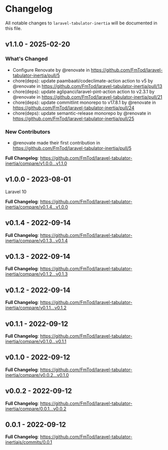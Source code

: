 # Changelog

All notable changes to `laravel-tabulator-inertia` will be documented in this file.

## v1.1.0 - 2025-02-20

### What's Changed

* Configure Renovate by @renovate in https://github.com/FmTod/laravel-tabulator-inertia/pull/5
* chore(deps): update paambaati/codeclimate-action action to v5 by @renovate in https://github.com/FmTod/laravel-tabulator-inertia/pull/13
* chore(deps): update aglipanci/laravel-pint-action action to v2.3.1 by @renovate in https://github.com/FmTod/laravel-tabulator-inertia/pull/21
* chore(deps): update commitlint monorepo to v17.8.1 by @renovate in https://github.com/FmTod/laravel-tabulator-inertia/pull/24
* chore(deps): update semantic-release monorepo by @renovate in https://github.com/FmTod/laravel-tabulator-inertia/pull/25

### New Contributors

* @renovate made their first contribution in https://github.com/FmTod/laravel-tabulator-inertia/pull/5

**Full Changelog**: https://github.com/FmTod/laravel-tabulator-inertia/compare/v1.0.0...v1.1.0

## v1.0.0 - 2023-08-01

Laravel 10

**Full Changelog**: https://github.com/FmTod/laravel-tabulator-inertia/compare/v0.1.4...v1.0.0

## v0.1.4 - 2022-09-14

**Full Changelog**: https://github.com/FmTod/laravel-tabulator-inertia/compare/v0.1.3...v0.1.4

## v0.1.3 - 2022-09-14

**Full Changelog**: https://github.com/FmTod/laravel-tabulator-inertia/compare/v0.1.2...v0.1.3

## v0.1.2 - 2022-09-14

**Full Changelog**: https://github.com/FmTod/laravel-tabulator-inertia/compare/v0.1.1...v0.1.2

## v0.1.1 - 2022-09-12

**Full Changelog**: https://github.com/FmTod/laravel-tabulator-inertia/compare/v0.1.0...v0.1.1

## v0.1.0 - 2022-09-12

**Full Changelog**: https://github.com/FmTod/laravel-tabulator-inertia/compare/v0.0.2...v0.1.0

## v0.0.2 - 2022-09-12

**Full Changelog**: https://github.com/FmTod/laravel-tabulator-inertia/compare/0.0.1...v0.0.2

## 0.0.1 - 2022-09-12

**Full Changelog**: https://github.com/FmTod/laravel-tabulator-inertiajs/commits/0.0.1
